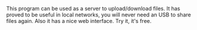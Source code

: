 This program can be used as a server to upload/download files. It has proved to be useful in local networks, you will never need an USB to share files again. Also it has a nice web interface.
Try it, it's free.
